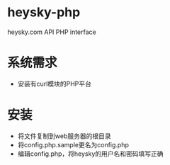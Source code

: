 # heysky-php
heysky.com API PHP interface

# 系统需求

* 安装有curl模块的PHP平台

# 安装

* 将文件复制到web服务器的根目录
* 将config.php.sample更名为config.php
* 编辑config.php，将heysky的用户名和密码填写正确
